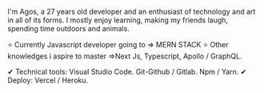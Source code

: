I'm Agos, a 27 years old developer and an enthusiast of technology and art in all of its forms. I mostly enjoy learning, making my friends laugh, spending time outdoors and animals.

⭐ Currently Javascript developer going to => MERN STACK
⭐ Other knowledges i aspire to master =>Next Js, Typescript, Apollo / GraphQL.

✔ Technical tools: Visual Studio Code. Git-Github / Gitlab. Npm / Yarn.
✔ Deploy: Vercel / Heroku.
